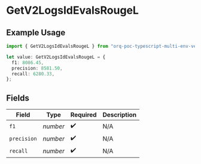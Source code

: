 # GetV2LogsIdEvalsRougeL

## Example Usage

```typescript
import { GetV2LogsIdEvalsRougeL } from "orq-poc-typescript-multi-env-version/models/operations";

let value: GetV2LogsIdEvalsRougeL = {
  f1: 8086.45,
  precision: 8581.50,
  recall: 6280.33,
};
```

## Fields

| Field              | Type               | Required           | Description        |
| ------------------ | ------------------ | ------------------ | ------------------ |
| `f1`               | *number*           | :heavy_check_mark: | N/A                |
| `precision`        | *number*           | :heavy_check_mark: | N/A                |
| `recall`           | *number*           | :heavy_check_mark: | N/A                |